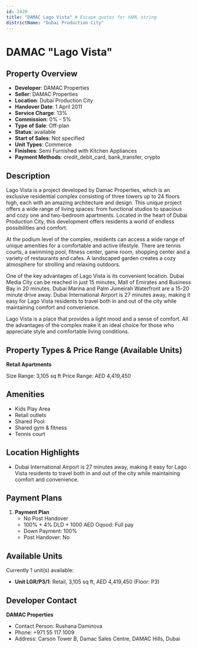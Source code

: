 ```yaml
---
id: 2420
title: "DAMAC Lago Vista" # Escape quotes for YAML string
districtName: "Dubai Production City"
---
```


# DAMAC "Lago Vista"

## Property Overview
- **Developer**: DAMAC Properties
- **Seller**: DAMAC Properties
- **Location**: Dubai Production City
- **Handover Date**: 1 April 2011
- **Service Charge**: 13%
- **Commission**: 0% - 5%
- **Type of Sale**: Off-plan
- **Status**: available
- **Start of Sales**: Not specified
- **Unit Types**: Commerce
- **Finishes**: Semi Furnished with Kitchen Appliances
- **Payment Methods**: credit_debit_card, bank_transfer, crypto

## Description
Lago Vista is a project developed by Damac Properties, which is an exclusive residential complex consisting of three towers up to 24 floors high, each with an amazing architecture and design. This unique project offers a wide range of living spaces: from functional studios to spacious and cozy one and two-bedroom apartments. Located in the heart of Dubai Production City, this development offers residents a world of endless possibilities and comfort. 

At the podium level of the complex, residents can access a wide range of unique amenities for a comfortable and active lifestyle. There are tennis courts, a swimming pool, fitness center, game room, shopping center and a variety of restaurants and cafes. A landscaped garden creates a cozy atmosphere for strolling and relaxing outdoors. 

One of the key advantages of Lago Vista is its convenient location. Dubai Media City can be reached in just 15 minutes, Mall of Emirates and Business Bay in 20 minutes. Dubai Marina and Palm Jumeirah Waterfront are a 15-20 minute drive away. Dubai International Airport is 27 minutes away, making it easy for Lago Vista residents to travel both in and out of the city while maintaining comfort and convenience. 

Lago Vista is a place that provides a light mood and a sense of comfort. All the advantages of the complex make it an ideal choice for those who appreciate style and comfortable living conditions.

## Property Types & Price Range (Available Units)
**Retail Apartments**

Size Range: 3,105 sq ft
Price Range: AED 4,419,450

## Amenities
- Kids Play Area
- Retail outlets
- Shared Pool
- Shared gym & fitness
- Tennis court

## Location Highlights
- Dubai International Airport is 27 minutes away, making it easy for Lago Vista residents to travel both in and out of the city while maintaining comfort and convenience.

## Payment Plans
1. **Payment Plan**
   - No Post Handover
   - 100% + 4% DLD + 1000 AED Oqood: Full pay
   - Down Payment: 100%
   - Post Handover: No

## Available Units
Currently 1 unit(s) available:
- **Unit LGR/P3/1**: Retail, 3,105 sq ft, AED 4,419,450 (Floor: P3)

## Developer Contact
**DAMAC Properties**
- Contact Person: Rushana Daminova
- Phone: +971 55 117 1009
- Address: Carson Tower B, Damac Sales Centre, DAMAC Hills, Dubai
